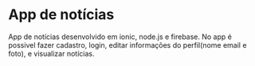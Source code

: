 # App de notícias

App de notícias desenvolvido em ionic, node.js e firebase. No app é possivel fazer cadastro, login, editar informações do perfil(nome email e foto), e visualizar notícias.
